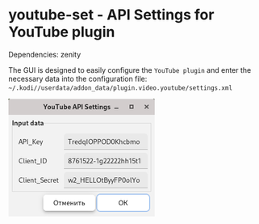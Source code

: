 # youtube-set - API Settings for YouTube plugin

Dependencies: zenity

The GUI is designed to easily configure the `YouTube plugin` and enter the necessary data into the configuration file: `~/.kodi//userdata/addon_data/plugin.video.youtube/settings.xml`

![](https://github.com/AKotov-dev/youtube-set/blob/main/ScreenShot.png)
